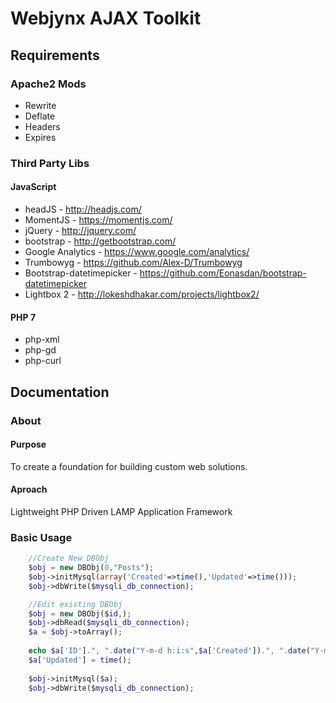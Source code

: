 # Webjynx AJAX Toolkit

## Requirements

### Apache2 Mods
* Rewrite
* Deflate
* Headers
* Expires

### Third Party Libs

#### JavaScript
* headJS - http://headjs.com/
* MomentJS - https://momentjs.com/
* jQuery - http://jquery.com/
* bootstrap - http://getbootstrap.com/
* Google Analytics - https://www.google.com/analytics/
* Trumbowyg - https://github.com/Alex-D/Trumbowyg
* Bootstrap-datetimepicker - https://github.com/Eonasdan/bootstrap-datetimepicker
* Lightbox 2 - http://lokeshdhakar.com/projects/lightbox2/

#### PHP 7
* php-xml 
* php-gd 
* php-curl 

## Documentation

### About
#### Purpose
  To create a foundation for building custom web solutions.
  
#### Aproach
  Lightweight PHP Driven LAMP Application Framework
  
### Basic Usage
```php
	//Create New DBObj
	$obj = new DBObj(0,"Posts");
	$obj->initMysql(array('Created'=>time(),'Updated'=>time()));
	$obj->dbWrite($mysqli_db_connection);

	//Edit existing DBObj
	$obj = new DBObj($id,);
	$obj->dbRead($mysqli_db_connection);
	$a = $obj->toArray();
	
	echo $a['ID'].", ".date("Y-m-d h:i:s",$a['Created']).", ".date("Y-m-d h:i:s",$a['Updated']);
	$a['Updated'] = time();
	
	$obj->initMysql($a);
	$obj->dbWrite($mysqli_db_connection);
```